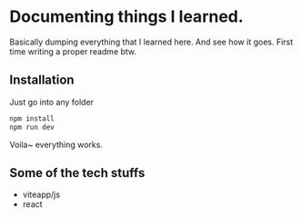 # Documenting things I learned.
Basically dumping everything that I learned here. And see how it goes.
First time writing a proper readme btw.


## Installation

Just go into any folder

```bash
npm install
npm run dev
```
Voila~ everything works.

## Some of the tech stuffs
- viteapp/js
- react
